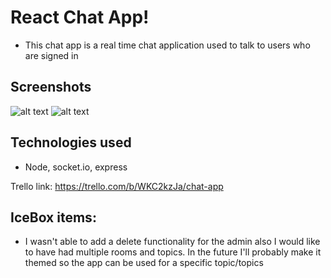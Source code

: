 # React Chat App!
- This chat app is a real time chat application used to talk to users who are signed in

## Screenshots
![alt text](https://i.imgur.com/Xk3I3lJ.png)
![alt text](https://i.imgur.com/KgPJDwO.png)

## Technologies used
- Node, socket.io, express

Trello link: https://trello.com/b/WKC2kzJa/chat-app

## IceBox items:
- I wasn't able to add a delete functionality for the admin also I would like to have had multiple rooms and topics. In the future I'll probably make it themed so the app can be used for a specific topic/topics
